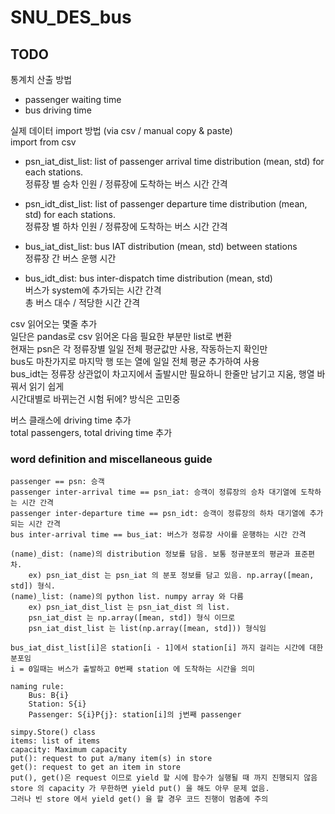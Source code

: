 # SNU_DES_bus

## TODO
통계치 산출 방법 <br/>
* passenger waiting time
* bus driving time <br/>

실제 데이터 import 방법 (via csv / manual copy & paste) <br/>
import from csv <br/>

* psn_iat_dist_list: list of passenger arrival time distribution (mean, std) for each stations. <br/>
정류장 별 승차 인원 / 정류장에 도착하는 버스 시간 간격

* psn_idt_dist_list: list of passenger departure time distribution (mean, std) for each stations. <br/>
정류장 별 하차 인원 / 정류장에 도착하는 버스 시간 간격 <br/>

* bus_iat_dist_list: bus IAT distribution (mean, std) between stations <br/>
정류장 간 버스 운행 시간 <br/>

* bus_idt_dist: bus inter-dispatch time distribution (mean, std)<br/> 
버스가 system에 추가되는 시간 간격 <br/> 
총 버스 대수 / 적당한 시간 간격 <br/>

csv 읽어오는 몇줄 추가 <br/>
일단은 pandas로 csv 읽어온 다음 필요한 부분만 list로 변환 <br/>
현재는 psn은 각 정류장별 일일 전체 평균값만 사용, 작동하는지 확인만 <br/>
bus도 마찬가지로 마지막 행 또는 열에 일일 전체 평균 추가하여 사용 <br/>
bus_idt는 정류장 상관없이 차고지에서 출발시만 필요하니 한줄만 남기고 지움, 행열 바꿔서 읽기 쉽게 <br/>
시간대별로 바뀌는건 시험 뒤에? 방식은 고민중 <br/>

버스 클래스에 driving time 추가 <br/>
total passengers, total driving time 추가 <br/>

### word definition and miscellaneous guide

```
passenger == psn: 승객
passenger inter-arrival time == psn_iat: 승객이 정류장의 승차 대기열에 도착하는 시간 간격
passenger inter-departure time == psn_idt: 승객이 정류장의 하차 대기열에 추가되는 시간 간격
bus inter-arrival time == bus_iat: 버스가 정류장 사이를 운행하는 시간 간격

(name)_dist: (name)의 distribution 정보를 담음. 보통 정규분포의 평균과 표준편차.
    ex) psn_iat_dist 는 psn_iat 의 분포 정보를 담고 있음. np.array([mean, std]) 형식.
(name)_list: (name)의 python list. numpy array 와 다름
    ex) psn_iat_dist_list 는 psn_iat_dist 의 list.
    psn_iat_dist 는 np.array([mean, std]) 형식 이므로
    psn_iat_dist_list 는 list(np.array([mean, std])) 형식임

bus_iat_dist_list[i]은 station[i - 1]에서 station[i] 까지 걸리는 시간에 대한 분포임
i = 0일때는 버스가 출발하고 0번째 station 에 도착하는 시간을 의미

naming rule:
    Bus: B{i}
    Station: S{i}
    Passenger: S{i}P{j}: station[i]의 j번째 passenger

simpy.Store() class
items: list of items
capacity: Maximum capacity
put(): request to put a/many item(s) in store
get(): request to get an item in store
put(), get()은 request 이므로 yield 할 시에 함수가 실행될 때 까지 진행되지 않음
store 의 capacity 가 무한하면 yield put() 을 해도 아무 문제 없음.
그러나 빈 store 에서 yield get() 을 할 경우 코드 진행이 멈춤에 주의


```
